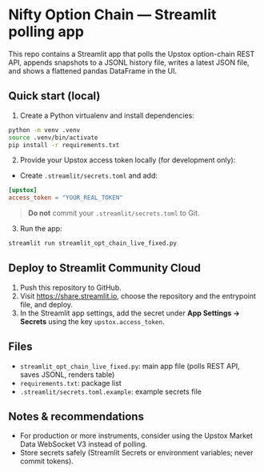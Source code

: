 # Nifty Option Chain — Streamlit polling app

This repo contains a Streamlit app that polls the Upstox option-chain REST API, appends snapshots to a JSONL history file, writes a latest JSON file, and shows a flattened pandas DataFrame in the UI.

## Quick start (local)

1. Create a Python virtualenv and install dependencies:

```bash
python -m venv .venv
source .venv/bin/activate
pip install -r requirements.txt
```

2. Provide your Upstox access token locally (for development only):

- Create `.streamlit/secrets.toml` and add:

```toml
[upstox]
access_token = "YOUR_REAL_TOKEN"
```

> **Do not** commit your `.streamlit/secrets.toml` to Git.

3. Run the app:

```bash
streamlit run streamlit_opt_chain_live_fixed.py
```

## Deploy to Streamlit Community Cloud

1. Push this repository to GitHub.
2. Visit https://share.streamlit.io, choose the repository and the entrypoint file, and deploy.
3. In the Streamlit app settings, add the secret under **App Settings → Secrets** using the key `upstox.access_token`.

## Files

- `streamlit_opt_chain_live_fixed.py`: main app file (polls REST API, saves JSONL, renders table)
- `requirements.txt`: package list
- `.streamlit/secrets.toml.example`: example secrets file

## Notes & recommendations

- For production or more instruments, consider using the Upstox Market Data WebSocket V3 instead of polling.
- Store secrets safely (Streamlit Secrets or environment variables; never commit tokens).
